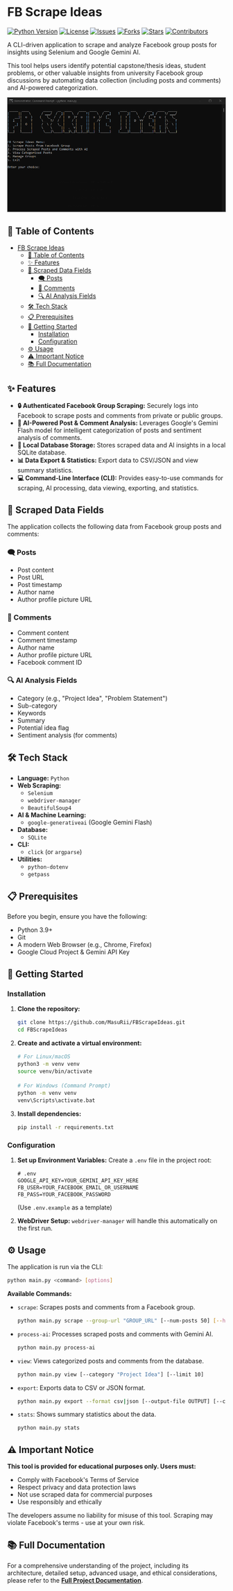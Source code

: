 # FB Scrape Ideas

[![Python Version][python-shield]][python-url]
[![License][license-shield]][license-url]
[![Issues][issues-shield]][issues-url]
[![Forks][forks-shield]][forks-url]
[![Stars][stars-shield]][stars-url]
[![Contributors][contributors-shield]][contributors-url]

A CLI-driven application to scrape and analyze Facebook group posts for insights using Selenium and Google Gemini AI.

This tool helps users identify potential capstone/thesis ideas, student problems, or other valuable insights from university Facebook group discussions by automating data collection (including posts and comments) and AI-powered categorization.

![CLI Screenshot](assets/CLIScreenshot_1.png)

## 📖 Table of Contents

- [FB Scrape Ideas](#fb-scrape-ideas)
  - [📖 Table of Contents](#-table-of-contents)
  - [✨ Features](#-features)
  - [📝 Scraped Data Fields](#-scraped-data-fields)
    - [🗨️ Posts](#️-posts)
    - [💬 Comments](#-comments)
    - [🔍 AI Analysis Fields](#-ai-analysis-fields)
  - [🛠️ Tech Stack](#️-tech-stack)
  - [📋 Prerequisites](#-prerequisites)
  - [🚀 Getting Started](#-getting-started)
    - [Installation](#installation)
    - [Configuration](#configuration)
  - [⚙️ Usage](#️-usage)
  - [⚠️ Important Notice](#️-important-notice)
  - [📚 Full Documentation](#-full-documentation)


## ✨ Features

*   **🔒 Authenticated Facebook Group Scraping:** Securely logs into Facebook to scrape posts and comments from private or public groups.
*   **🤖 AI-Powered Post & Comment Analysis:** Leverages Google's Gemini Flash model for intelligent categorization of posts and sentiment analysis of comments.
*   **💾 Local Database Storage:** Stores scraped data and AI insights in a local SQLite database.
*   **📊 Data Export & Statistics:** Export data to CSV/JSON and view summary statistics.
*   **💻 Command-Line Interface (CLI):** Provides easy-to-use commands for scraping, AI processing, data viewing, exporting, and statistics.

## 📝 Scraped Data Fields

The application collects the following data from Facebook group posts and comments:

### 🗨️ Posts
- Post content
- Post URL
- Post timestamp
- Author name
- Author profile picture URL

### 💬 Comments
- Comment content
- Comment timestamp
- Author name
- Author profile picture URL
- Facebook comment ID

### 🔍 AI Analysis Fields
- Category (e.g., "Project Idea", "Problem Statement")
- Sub-category
- Keywords
- Summary
- Potential idea flag
- Sentiment analysis (for comments)

## 🛠️ Tech Stack

*   **Language:** `Python`
*   **Web Scraping:**
    *   `Selenium`
    *   `webdriver-manager`
    *   `BeautifulSoup4`
*   **AI & Machine Learning:**
    *   `google-generativeai` (Google Gemini Flash)
*   **Database:**
    *   `SQLite`
*   **CLI:**
    *   `click` (or `argparse`)
*   **Utilities:**
    *   `python-dotenv`
    *   `getpass`


## 📋 Prerequisites

Before you begin, ensure you have the following:
*   Python 3.9+
*   Git
*   A modern Web Browser (e.g., Chrome, Firefox)
*   Google Cloud Project & Gemini API Key


## 🚀 Getting Started

### Installation

1.  **Clone the repository:**
    ```bash
    git clone https://github.com/MasuRii/FBScrapeIdeas.git
    cd FBScrapeIdeas
    ```
2.  **Create and activate a virtual environment:**
    ```bash
    # For Linux/macOS
    python3 -m venv venv
    source venv/bin/activate
    
    # For Windows (Command Prompt)
    python -m venv venv
    venv\Scripts\activate.bat
    ```
3.  **Install dependencies:**
    ```bash
    pip install -r requirements.txt
    ```

### Configuration

1.  **Set up Environment Variables:**
    Create a `.env` file in the project root:
    ```dotenv
    # .env
    GOOGLE_API_KEY=YOUR_GEMINI_API_KEY_HERE
    FB_USER=YOUR_FACEBOOK_EMAIL_OR_USERNAME
    FB_PASS=YOUR_FACEBOOK_PASSWORD
    ```
    (Use `.env.example` as a template)

2.  **WebDriver Setup:**
    `webdriver-manager` will handle this automatically on the first run.


## ⚙️ Usage

The application is run via the CLI:

```bash
python main.py <command> [options]
```

**Available Commands:**

*   `scrape`: Scrapes posts and comments from a Facebook group.
    ```bash
    python main.py scrape --group-url "GROUP_URL" [--num-posts 50] [--headless]
    ```
*   `process-ai`: Processes scraped posts and comments with Gemini AI.
    ```bash
    python main.py process-ai
    ```
*   `view`: Views categorized posts and comments from the database.
    ```bash
    python main.py view [--category "Project Idea"] [--limit 10]
    ```
*   `export`: Exports data to CSV or JSON format.
    ```bash
    python main.py export --format csv|json [--output-file OUTPUT] [--category "Project Idea"]
    ```
*   `stats`: Shows summary statistics about the data.
    ```bash
    python main.py stats
    ```


## ⚠️ Important Notice

**This tool is provided for educational purposes only. Users must:**
- Comply with Facebook's Terms of Service
- Respect privacy and data protection laws
- Not use scraped data for commercial purposes
- Use responsibly and ethically

The developers assume no liability for misuse of this tool. Scraping may violate Facebook's terms - use at your own risk.

## 📚 Full Documentation

For a comprehensive understanding of the project, including its architecture, detailed setup, advanced usage, and ethical considerations, please refer to the [**Full Project Documentation**](docs/PROJECT_DETAILS.md).

<!-- Shields.io links -->
[python-shield]: https://img.shields.io/badge/Python-3.9%2B-blue.svg
[python-url]: https://www.python.org/downloads/
[license-shield]: https://img.shields.io/github/license/MasuRii/FBScrapeIdeas
[license-url]: https://github.com/MasuRii/FBScrapeIdeas/blob/main/LICENSE
[issues-shield]: https://img.shields.io/github/issues/MasuRii/FBScrapeIdeas
[issues-url]: https://github.com/MasuRii/FBScrapeIdeas/issues
[forks-shield]: https://img.shields.io/github/forks/MasuRii/FBScrapeIdeas
[forks-url]: https://github.com/MasuRii/FBScrapeIdeas/network/members
[stars-shield]: https://img.shields.io/github/stars/MasuRii/FBScrapeIdeas
[stars-url]: https://github.com/MasuRii/FBScrapeIdeas/stargazers
[contributors-shield]: https://img.shields.io/github/contributors/MasuRii/FBScrapeIdeas
[contributors-url]: https://github.com/MasuRii/FBScrapeIdeas/graphs/contributors
